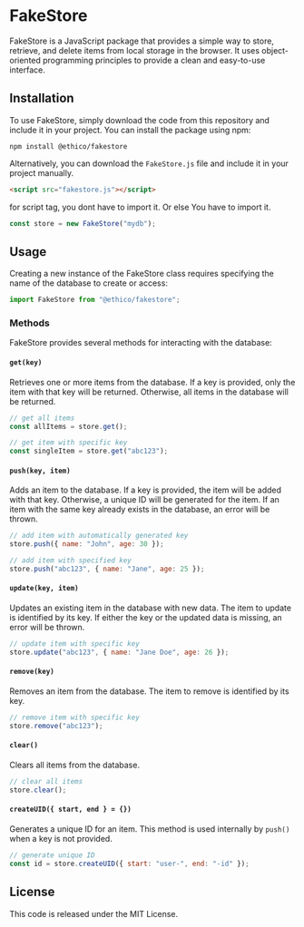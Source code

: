 # FakeStore

FakeStore is a JavaScript package that provides a simple way to store, retrieve, and delete items from local storage in the browser. It uses object-oriented programming principles to provide a clean and easy-to-use interface.

## Installation

To use FakeStore, simply download the code from this repository and include it in your project.
You can install the package using npm:

```
npm install @ethico/fakestore
```

Alternatively, you can download the `FakeStore.js` file and include it in your project manually.

```html
<script src="fakestore.js"></script>
```

for script tag, you dont have to import it. Or else You have to import it.

```javascript
const store = new FakeStore("mydb");
```

## Usage

Creating a new instance of the FakeStore class requires specifying the name of the database to create or access:

```javascript
import FakeStore from "@ethico/fakestore";
```

### Methods

FakeStore provides several methods for interacting with the database:

#### `get(key)`

Retrieves one or more items from the database. If a key is provided, only the item with that key will be returned. Otherwise, all items in the database will be returned.

```javascript
// get all items
const allItems = store.get();

// get item with specific key
const singleItem = store.get("abc123");
```

#### `push(key, item)`

Adds an item to the database. If a key is provided, the item will be added with that key. Otherwise, a unique ID will be generated for the item. If an item with the same key already exists in the database, an error will be thrown.

```javascript
// add item with automatically generated key
store.push({ name: "John", age: 30 });

// add item with specified key
store.push("abc123", { name: "Jane", age: 25 });
```

#### `update(key, item)`

Updates an existing item in the database with new data. The item to update is identified by its key. If either the key or the updated data is missing, an error will be thrown.

```javascript
// update item with specific key
store.update("abc123", { name: "Jane Doe", age: 26 });
```

#### `remove(key)`

Removes an item from the database. The item to remove is identified by its key.

```javascript
// remove item with specific key
store.remove("abc123");
```

#### `clear()`

Clears all items from the database.

```javascript
// clear all items
store.clear();
```

#### `createUID({ start, end } = {})`

Generates a unique ID for an item. This method is used internally by `push()` when a key is not provided.

```javascript
// generate unique ID
const id = store.createUID({ start: "user-", end: "-id" });
```

## License

This code is released under the MIT License.
